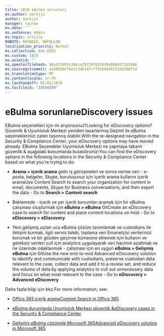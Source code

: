 ```yaml
---
title: 1829 eBulma sorunları
ms.author: markjjo
author: markjjo
manager: lauraw
ms.date: ''
ms.audience: Admin
ms.topic: article
ROBOTS: NOINDEX, NOFOLLOW
localization_priority: Normal
ms.collection: Adm_O365
ms.custom: 1829
ms.assetid: ''
ms.openlocfilehash: 96a473093c3de1a75f29f633890e08043f2b29b6
ms.sourcegitcommit: a340858cfbe1c34b147cffd1b0d4573160200f1d
ms.translationtype: MT
ms.contentlocale: tr-TR
ms.lasthandoff: 05/01/2019
ms.locfileid: "33544589"
---
```

# <a name="ediscovery-issues"></a><span data-ttu-id="92768-102">eBulma sorunları</span><span class="sxs-lookup"><span data-stu-id="92768-102">eDiscovery issues</span></span>

<span data-ttu-id="92768-103">EBulma seçenekleri için mi arıyorsunuz?</span><span class="sxs-lookup"><span data-stu-id="92768-103">Looking for eDiscovery options?</span></span> <span data-ttu-id="92768-104">Güvenlik & Uyumluluk Merkezi yeniden tasarlanmış Gezinti ile eBulma seçeneklerinizi zaten taşınmış olabilir.</span><span class="sxs-lookup"><span data-stu-id="92768-104">With the re-designed navigation in the Security & Compliance Center, your eDiscovery options may have moved already.</span></span>  <span data-ttu-id="92768-105">EBulma Seçenekler Uyumluluk Merkezi ne yapmaya tabanlı güvenlik & aşağıdaki konumlarda bulabilirsiniz:</span><span class="sxs-lookup"><span data-stu-id="92768-105">You can find the eDiscovery options in the following locations in the Security & Compliance Center based on what you're trying to do:</span></span>

- <span data-ttu-id="92768-106">**Arama > içerik arama** gidin iş görüşmeleri ve sonra verme veri - e-posta, belgeler, Skype, kuruluşunuz için içerik arama kullanın içerik arama</span><span class="sxs-lookup"><span data-stu-id="92768-106">Use Content Search to search your organization for content in email, documents, Skype for Business conversations, and then export the data - Go to **Search > Content search**</span></span>

- <span data-ttu-id="92768-107">Beklemede - içerik ve yer içerik konumları aramak için bir eBulma çalışması oluşturmak için **eBulma > eBulma** Git</span><span class="sxs-lookup"><span data-stu-id="92768-107">Create an eDiscovery case to search for content and place content locations on hold - Go to **eDiscovery > eDiscovery**</span></span>

- <span data-ttu-id="92768-108">Yeni gelişmiş uçtan uca eBulma çözüm tanımlamak ve custodians ile iletişim kurmak, ilgili servis talebi, toplama veri Emanetçisi verilerinizi korumak ve bir gözden geçirme kümesine eklemek için kullanın ve gereksiz verileri cull için analytics uygulayarak veri hacmini azaltmak ve ne üzerinde odaklanmak - çalışması için en uygun **eBulma > Gelişmiş eBulma** için Git</span><span class="sxs-lookup"><span data-stu-id="92768-108">Use the new end-to-end Advanced eDiscovery solution to identify and communicate with custodians, preserve custodian data relevant to the case, collect data and add it to a review set, and reduce the volume of data by applying analytics to cull out unnecessary data and focus on what most relevant to the case -  Go to **eDiscovery > Advanced eDiscovery**</span></span>

<span data-ttu-id="92768-109">Daha fazla bilgi için bkz.</span><span class="sxs-lookup"><span data-stu-id="92768-109">For more information, see:</span></span>

- [<span data-ttu-id="92768-110">Office 365 içerik arama</span><span class="sxs-lookup"><span data-stu-id="92768-110">Content Search in Office 365</span></span>](https://docs.microsoft.com/office365/securitycompliance/content-search)

- [<span data-ttu-id="92768-111">eBulma durumlarda Uyumluluk Merkezi güvenlik &</span><span class="sxs-lookup"><span data-stu-id="92768-111">eDiscovery cases in the Security & Compliance Center</span></span>](https://docs.microsoft.com/office365/securitycompliance/ediscovery-cases)

- [<span data-ttu-id="92768-112">Gelişmiş eBulma çözümde Microsoft 365</span><span class="sxs-lookup"><span data-stu-id="92768-112">Advanced eDiscovery solution in Microsoft 365</span></span>](https://docs.microsoft.com/office365/securitycompliance/compliance20/overview-ediscovery-20)
